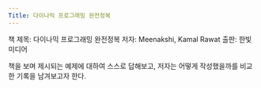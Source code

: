 ```yaml
---
Title: 다이나믹 프로그래밍 완전정복
---
```


책 제목: 다이나믹 프로그래밍 완전정복
저자: Meenakshi, Kamal Rawat
출판: 한빛미디어

책을 보며 제시되는 예제에 대하여 스스로 답해보고, 저자는 어떻게 작성했을까를 비교한 기록을 남겨보고자 한다.